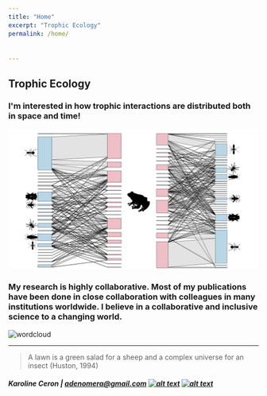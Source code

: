 ```yaml
---
title: "Home"
excerpt: "Trophic Ecology"
permalink: /home/


---
```


## Trophic Ecology 

### I'm interested in how trophic interactions are distributed both in space and time!



![rede](Figure.jpg)


### My research is highly collaborative. Most of my publications have been done in close collaboration with colleagues in many institutions worldwide. I believe in a  collaborative and inclusive science to a changing world. 

![wordcloud](https://user-images.githubusercontent.com/65569572/115733636-6fedad00-a35f-11eb-80c1-873f170cbc08.jpg)


---

> A lawn is a green salad for a sheep and a complex universe for an insect (Huston, 1994)

##### Karoline Ceron | <adenomera@gmail.com>  [![alt text][1.1]][1]  [![alt text][6.1]][6]
 
 [1.1]: http://i.imgur.com/tXSoThF.png (twitter icon with padding)
 
  [1]: http://www.twitter.com/ceronkarol 
  
  
  
  [6.1]: http://i.imgur.com/0o48UoR.png (github icon with padding)
 
 [6]: http://www.github.com/karolceron      




